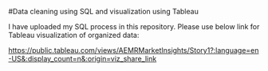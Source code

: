 #Data cleaning using SQL and visualization using Tableau

I have uploaded my SQL process in this repository. Please use below link for Tableau visualization of organized data: 

  https://public.tableau.com/views/AEMRMarketInsights/Story1?:language=en-US&:display_count=n&:origin=viz_share_link
